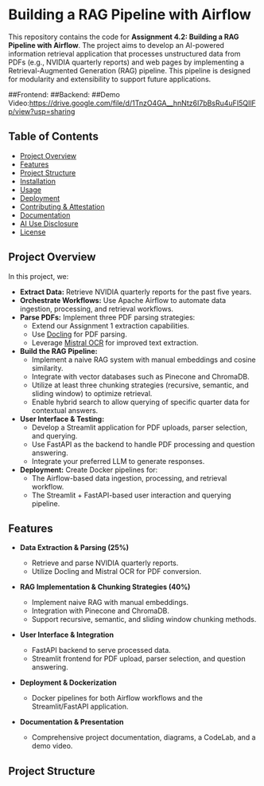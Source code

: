 # Building a RAG Pipeline with Airflow

This repository contains the code for **Assignment 4.2: Building a RAG Pipeline with Airflow**. The project aims to develop an AI-powered information retrieval application that processes unstructured data from PDFs (e.g., NVIDIA quarterly reports) and web pages by implementing a Retrieval-Augmented Generation (RAG) pipeline. This pipeline is designed for modularity and extensibility to support future applications.

##Frontend:
##Backend:
##Demo Video:https://drive.google.com/file/d/1TnzO4GA__hnNtz6I7bBsRu4uFI5QIlFp/view?usp=sharing
## Table of Contents

- [Project Overview](#project-overview)
- [Features](#features)
- [Project Structure](#project-structure)
- [Installation](#installation)
- [Usage](#usage)
- [Deployment](#deployment)
- [Contributing & Attestation](#contributing--attestation)
- [Documentation](#documentation)
- [AI Use Disclosure](#ai-use-disclosure)
- [License](#license)

## Project Overview

In this project, we:
- **Extract Data:** Retrieve NVIDIA quarterly reports for the past five years.
- **Orchestrate Workflows:** Use Apache Airflow to automate data ingestion, processing, and retrieval workflows.
- **Parse PDFs:** Implement three PDF parsing strategies:
  - Extend our Assignment 1 extraction capabilities.
  - Use [Docling](https://github.com/docling) for PDF parsing.
  - Leverage [Mistral OCR](https://mistral.ai/news/mistral-ocr) for improved text extraction.
- **Build the RAG Pipeline:** 
  - Implement a naive RAG system with manual embeddings and cosine similarity.
  - Integrate with vector databases such as Pinecone and ChromaDB.
  - Utilize at least three chunking strategies (recursive, semantic, and sliding window) to optimize retrieval.
  - Enable hybrid search to allow querying of specific quarter data for contextual answers.
- **User Interface & Testing:** 
  - Develop a Streamlit application for PDF uploads, parser selection, and querying.
  - Use FastAPI as the backend to handle PDF processing and question answering.
  - Integrate your preferred LLM to generate responses.
- **Deployment:** Create Docker pipelines for:
  - The Airflow-based data ingestion, processing, and retrieval workflow.
  - The Streamlit + FastAPI-based user interaction and querying pipeline.

## Features

- **Data Extraction & Parsing (25%)**  
  - Retrieve and parse NVIDIA quarterly reports.
  - Utilize Docling and Mistral OCR for PDF conversion.

- **RAG Implementation & Chunking Strategies (40%)**  
  - Implement naive RAG with manual embeddings.
  - Integration with Pinecone and ChromaDB.
  - Support recursive, semantic, and sliding window chunking methods.

- **User Interface & Integration**  
  - FastAPI backend to serve processed data.
  - Streamlit frontend for PDF upload, parser selection, and question answering.

- **Deployment & Dockerization**  
  - Docker pipelines for both Airflow workflows and the Streamlit/FastAPI application.

- **Documentation & Presentation**  
  - Comprehensive project documentation, diagrams, a CodeLab, and a demo video.

## Project Structure

